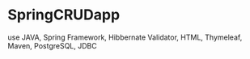 # SpringCRUDapp
use JAVA, Spring Framework, Hibbernate Validator, HTML, Thymeleaf, Maven, PostgreSQL, JDBC
